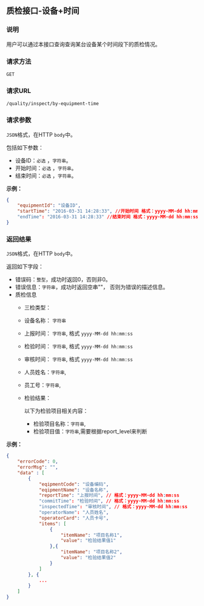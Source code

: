 ## 质检接口-设备+时间 ##

### 说明 ###

用户可以通过本接口查询查询某台设备某个时间段下的质检情况。

### 请求方法 ###

`GET`

### 请求URL ###

`/quality/inspect/by-equipment-time`

### 请求参数 ###

`JSON`格式，在HTTP `body`中。

包括如下参数：
- 设备ID：`必选` ，`字符串`。
- 开始时间：`必选` ，`字符串`。
- 结束时间：`必选` ，`字符串`。

**示例：**

```json
{
	"equipmentId": "设备ID",
	"startTime": "2016-03-31 14:28:33", //开始时间 格式：yyyy-MM-dd hh:mm:ss
	"endTime": "2016-03-31 14:28:33" //结束时间 格式：yyyy-MM-dd hh:mm:ss
}
```

### 返回结果 ###
`JSON`格式，在HTTP `body`中。

返回如下字段：
- 错误码：`整型`，成功时返回0，否则非0。
- 错误信息：`字符串`，成功时返回空串""， 否则为错误的描述信息。
- 质检信息
  - 三检类型：

  - 设备名称： `字符串`

  - 上报时间：  `字符串`, 格式 `yyyy-MM-dd hh:mm:ss`

  - 检验时间：  `字符串`, 格式 `yyyy-MM-dd hh:mm:ss`

  - 审核时间：  `字符串`, 格式 `yyyy-MM-dd hh:mm:ss`

  - 人员姓名：`字符串`, 

  - 员工号：`字符串`, 

  - 检验结果：

    以下为检验项目相关内容：

    - 检验项目名称：`字符串`, 
    - 检验项目值：`字符串`,需要根据report_level来判断


**示例：**

```json
{
	"errorCode": 0,
	"errorMsg": "",
	"data" : [
		{
			"eqipmentCode": "设备编码",
			"eqipmentName": "设备名称",
			"reportTime": "上报时间", // 格式：yyyy-MM-dd hh:mm:ss
			"commitTime": "检验时间", // 格式：yyyy-MM-dd hh:mm:ss
			"inspectedTime": "审核时间", // 格式：yyyy-MM-dd hh:mm:ss
			"operatorName": "人员姓名", 
			"operatorCard": "人员卡号", 
			"items": [
              	{
                    "itemName": "项目名称1",
                    "value": "检验结果值1"
                },{
                  	"itemName": "项目名称2",
                    "value": "检验结果值2"
                }
          	]
		}, {
			...
		}
	]
}
```
